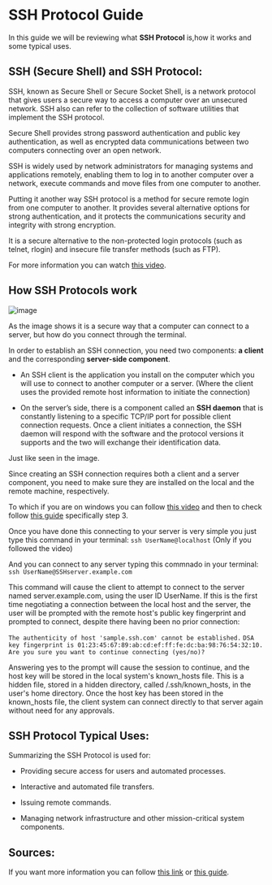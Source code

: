 # SSH Protocol Guide

In this guide we will be reviewing what **SSH Protocol** is,how it works and some typical uses.

## SSH (Secure Shell) and SSH Protocol:

SSH, known as Secure Shell or Secure Socket Shell, is a network protocol that gives users a secure way to access a computer over an unsecured network. SSH also can refer to the collection of software utilities that implement the SSH protocol.

Secure Shell provides strong password authentication and public key authentication, as well as encrypted data communications between two computers connecting over an open network. 

SSH is widely used by network administrators for managing systems and applications remotely, enabling them to log in to another computer over a network, execute commands and move files from one computer to another.

Putting it another way SSH protocol is a method for secure remote login from one computer to another. It provides several alternative options for strong authentication, and it protects the communications security and integrity with strong encryption. 

It is a secure alternative to the non-protected login protocols (such as telnet, rlogin) and insecure file transfer methods (such as FTP).

For more information you can watch [this video](https://www.youtube.com/watch?v=Atbl7D_yPug).

## How SSH Protocols work

![image](https://www.google.com/url?sa=i&url=https%3A%2F%2Flinuxapt.com%2Fblog%2Flinux-unix-generating-ssh-keys&psig=AOvVaw2U1SW43RrW6s1_ZpMXPJEs&ust=1631912460137000&source=images&cd=vfe&ved=0CAsQjRxqFwoTCJClwuaxhPMCFQAAAAAdAAAAABAT)

As the image shows it is a secure way that a computer can connect to a server, but how do you connect through the terminal.

In order to establish an SSH connection, you need two components: **a client** and the corresponding **server-side component**. 

- An SSH client is the application you install on the computer which you will use to connect to another computer or a server. (Where the client uses the provided remote host information to initiate the connection) 

- On the server’s side, there is a component called an **SSH daemon** that is constantly listening to a specific TCP/IP port for possible client connection requests. Once a client initiates a connection, the SSH daemon will respond with the software and the protocol versions it supports and the two will exchange their identification data.

Just like seen in the image.

Since creating an SSH connection requires both a client and a server component, you need to make sure they are installed on the local and the remote machine, respectively.

To which if you are on windows you can follow [this video](https://www.youtube.com/watch?v=7wVX-9XkasM) and then to check follow [this guide](https://phoenixnap.com/kb/ssh-to-connect-to-remote-server-linux-or-windows) specifically step 3.

Once you have done this connecting to your server is very simple you just type this command in your terminal:
`ssh UserName@localhost` (Only if you followed the video)

And you can connect to any server typing this commnado in your terminal:
`ssh UserName@SSHserver.example.com`

This command will cause the client to attempt to connect to the server named server.example.com, using the user ID UserName. If this is the first time negotiating a connection between the local host and the server, the user will be prompted with the remote host's public key fingerprint and prompted to connect, despite there having been no prior connection:

`The authenticity of host 'sample.ssh.com' cannot be established.` 
`DSA key fingerprint is 01:23:45:67:89:ab:cd:ef:ff:fe:dc:ba:98:76:54:32:10.`
`Are you sure you want to continue connecting (yes/no)?`

Answering yes to the prompt will cause the session to continue, and the host key will be stored in the local system's known_hosts file. This is a hidden file, stored in a hidden directory, called /.ssh/known_hosts, in the user's home directory. Once the host key has been stored in the known_hosts file, the client system can connect directly to that server again without need for any approvals.

## SSH Protocol Typical Uses:

Summarizing the SSH Protocol is used for:

- Providing secure access for users and automated processes.

- Interactive and automated file transfers.

- Issuing remote commands.

- Managing network infrastructure and other mission-critical system components.

## Sources:

If you want more information you can follow [this link](https://searchsecurity.techtarget.com/definition/Secure-Shell) or [this guide](https://www.ssh.com/academy/ssh/protocol#how-does-the-ssh-protocol-work).

